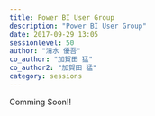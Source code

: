 ```yaml
---
title: Power BI User Group
description: "Power BI User Group"
date: 2017-09-29 13:05
sessionlevel: 50
author: "清水 優吾"
co_author: "加賀田 猛"
co_author2: "加賀田 猛"
category: sessions
---
```

Comming Soon!!
